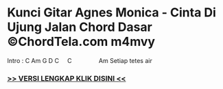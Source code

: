 
 # Kunci Gitar Agnes Monica - Cinta Di Ujung Jalan Chord Dasar ©ChordTela.com m4mvy


Intro : C Am G D C     C                Am Setiap tetes air

###  <a href="https://shortlighzx.web.app?sq=Kunci Gitar Agnes Monica - Cinta Di Ujung Jalan Chord Dasar ©ChordTela.com"> >> VERSI LENGKAP KLIK DISINI << </a>
